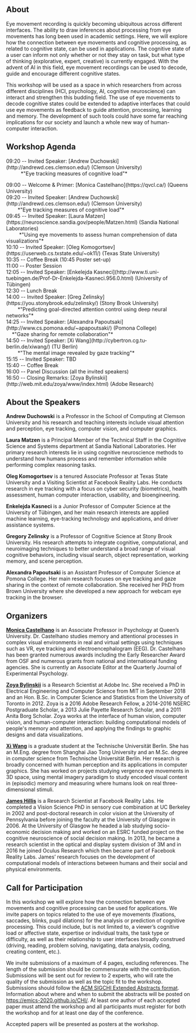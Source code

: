 ## About

Eye movement recording is quickly becoming ubiquitous across different interfaces.  The ability to draw inferences about processing from eye movements has long been used in academic settings.  Here, we will explore how the connection between eye movements and cognitive processing, as related to cognitive state, can be used in applications.
The cognitive state of a user can inform not only whether or not they stay on task, but what type of thinking (explorative, expert, creative) is currently engaged. With the advent of AI in this field, eye movement recordings can be used to decode, guide and encourage different cognitive states. 

This workshop will be used as a space in which researchers from across different disciplines (HCI, psychology, AI, cognitive neuroscience) can interact and strengthen this budding field.  The use of eye movements to decode cognitive states could be extended to adaptive interfaces that could use eye movements as feedback to guide attention, processing, learning and memory. 
The development of such tools could have some far reaching implications for our society and launch a whole new way of human-computer interaction.

## Workshop Agenda
<dl>
09:20 -- Invited Speaker: [Andrew Duchowski](http://andrewd.ces.clemson.edu/) (Clemson University)<br/>
<dd>*"Eye tracking measures of cognitive load"*</dd>
</dl>
09:00 -- Welcome & Primer: [Monica Castelhano](https://qvcl.ca/) (Queens University) <br/>
09:20 -- Invited Speaker: [Andrew Duchowski](http://andrewd.ces.clemson.edu/) (Clemson University) <br/>
&nbsp;&nbsp;&nbsp;&nbsp;&nbsp;&nbsp;&nbsp;&nbsp;*"Eye tracking measures of cognitive load"* <br/>
09:45 -- Invited Speaker: [Laura Matzen](https://neuroscience.sandia.gov/people/Matzen.html) (Sandia National Laboratories) <br/>
&nbsp;&nbsp;&nbsp;&nbsp;&nbsp;&nbsp;&nbsp;&nbsp; *"Using eye movements to assess human comprehension of data visualizations"* <br/>
10:10 -- Invited Speaker: [Oleg Komogortsev](https://userweb.cs.txstate.edu/~ok11/) (Texas State University) <br/>
10:35 -- Coffee Break (10:45 Poster set-up) <br/>
11:00 -- Poster Session <br/>
12:05 -- Invited Speaker: [Enkelejda Kasneci](http://www.ti.uni-tuebingen.de/Prof-Dr-Enkelejda-Kasneci.956.0.html) (University of Tübingen) <br/>
12:30 -- Lunch Break <br/>
14:00 -- Invited Speaker: [Greg Zelinsky](https://you.stonybrook.edu/zelinsky/) (Stony Brook University) <br/>
&nbsp;&nbsp;&nbsp;&nbsp;&nbsp;&nbsp;&nbsp;&nbsp;*"Predicting goal-directed attention control using deep neural networks"* <br/>
14:25 -- Invited Speaker: [Alexandra Papoutsaki](http://www.cs.pomona.edu/~apapoutsaki/) (Pomona College) <br/>
&nbsp;&nbsp;&nbsp;&nbsp;*"Gaze sharing for remote collaboration"* <br/>
14:50 -- Invited Speaker: [Xi Wang](http://cybertron.cg.tu-berlin.de/xiwang/) (TU Berlin) <br/>
&nbsp;&nbsp;&nbsp;&nbsp;&nbsp;&nbsp;&nbsp;&nbsp;*"The mental image revealed by gaze tracking"* <br/>
15:15 -- Invited Speaker: TBD <br/>
15:40 -- Coffee Break <br/>
16:00 -- Panel Discussion (all the invited speakers) <br/>
16:50 -- Closing Remarks: [Zoya Bylinskii](http://web.mit.edu/zoya/www/index.html) (Adobe Research) <br/>

## About the Speakers
**Andrew Duchowski** is a Professor in the School of Computing at Clemson University and his research and teaching interests include visual attention and perception, eye tracking, computer vision, and computer graphics.  

**Laura Matzen** is a Principal Member of the Technical Staff in the Cognitive Science and Systems department at Sandia National Laboratories. Her primary research interests lie in using cognitive neuroscience methods to understand how humans process and remember information while performing complex reasoning tasks.

**Oleg Komogortsev** is a tenured Associate Professor at Texas State University and a Visiting Scientist at Facebook Reality Labs. He conducts research in eye tracking with a focus on cyber security (biometrics), health assessment, human computer interaction, usability, and bioengineering.

**Enkelejda Kasneci** is a Junior Professor of Computer Science at the University of Tübingen, and her main research interests are applied machine learning, eye-tracking technology and applications, and driver assistance systems.

**Gregory Zelinsky** is a Professor of Cognitive Science at Stony Brook University. His  research attempts to integrate cognitive, computational, and neuroimaging techniques to better understand a broad range of visual cognitive behaviors, including visual search, object representation, working memory, and scene perception.

**Alexandra Papoutsaki** is an Assistant Professor of Computer Science at Pomona College. Her main research focuses on eye tracking and gaze sharing in the context of remote collaboration. She received her PhD from Brown University where she developed a new approach for webcam eye tracking in the browser.


## Organizers
[**Monica Castelhano**](https://qvcl.ca/) is an Associate Professor in Psychology at Queen’s University. Dr. Castelhano studies memory and attentional processes in complex visual environments in real and virtual settings using techniques such as VR, eye tracking and electroencephalogram (EEG).  Dr. Castelhano has been granted numerous awards including the Early Researcher Award from OSF and numerous grants from national and international funding agencies. She is currently an Associate Editor at the Quarterly Journal of Experimental Psychology.

[**Zoya Bylinskii**](http://web.mit.edu/zoya/www/index.html) is a Research Scientist at Adobe Inc. She received a PhD in Electrical Engineering and Computer Science from MIT in September 2018 and an Hon. B.Sc. in Computer Science and Statistics from the University of Toronto in 2012. Zoya is a 2016 Adobe Research Fellow, a 2014-2016 NSERC Postgraduate Scholar, a 2013 Julie Payette Research Scholar, and a 2011 Anita Borg Scholar. Zoya works at the interface of human vision, computer vision, and human-computer interaction: building computational models of people's memory and attention, and applying the findings to graphic designs and data visualizations.

[**Xi Wang**](http://cybertron.cg.tu-berlin.de/xiwang/) is a graduate student at the Technische Universität Berlin. She has an M.Eng. degree from Shanghai Jiao Tong University and an M.Sc. degree in computer science from Technische Universität Berlin. Her research is broadly concerned with human perception and its applications in computer graphics. She has worked on projects studying vergence eye movements in 3D space, using mental imagery paradigm to study encoded visual content in (episodic) memory and measuring where humans look on real three-dimensional stimuli.  

[**James Hillis**](https://www.linkedin.com/in/jameshillis/) is a Research Scientist at Facebook Reality Labs. He completed a Vision Science PhD in sensory cue combination at UC Berkeley in 2002 and post-doctoral research in color vision at the University of Pennsylvania before joining the faculty at the University of Glasgow in 2006. At the University of Glasgow he headed a lab studying socio-economic decision making and worked on an ESRC funded project on the cognitive neuroscience of social decision making. In 2013, he became a research scientist in the optical and display system division of 3M and in 2016 he joined Oculus Research which then became part of Facebook Reality Labs. James’ research focuses on the development of computational models of interactions between humans and their social and physical environments.


## Call for Participation

In this workshop we will explore how the connection between eye movements and cognitive processing can be used for applications. We invite papers on topics related to the use of eye movements (fixations, saccades, blinks, pupil dilations) for the analysis or prediction of cognitive processing.  This could include, but is not limited to, a viewer’s cognitive load or affective state, expertise or individual traits, the task type or difficulty, as well as their relationship to user interfaces broadly construed (driving, reading, problem solving, navigating, data analysis, coding, creating content, etc.). 

We invite submissions of a maximum of 4 pages, excluding references. The length of the submission should be commensurate with the contribution. Submissions will be sent out for review to 2 experts, who will rate the quality of the submission as well as the topic fit to the workshop. Submissions should follow the [ACM SIGCHI Extended Abstracts format](http://chi2019.acm.org/authors/chi-proceedings-format/). Information about where and when to submit the abstracts will be posted on https://emics-2020.github.io/CHI/. At least one author of each accepted paper must attend the workshop and all participants must register for both the workshop and for at least one day of the conference. 

Accepted papers will be presented as posters at the workshop. 
